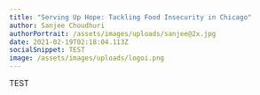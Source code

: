 ```yaml
---
title: "Serving Up Hope: Tackling Food Insecurity in Chicago"
author: Sanjee Choudhuri
authorPortrait: /assets/images/uploads/sanjee@2x.jpg
date: 2021-02-19T02:18:04.113Z
socialSnippet: TEST
image: /assets/images/uploads/logoi.png
---
```

TEST